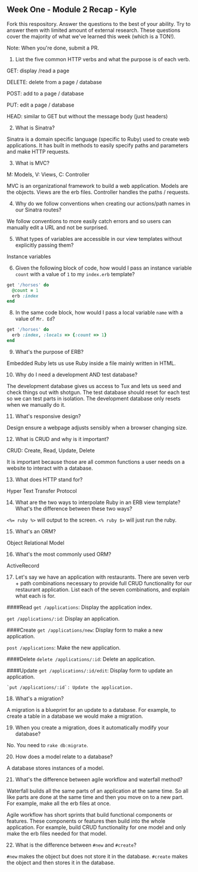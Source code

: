 ## Week One - Module 2 Recap - Kyle

Fork this respository. Answer the questions to the best of your ability. Try to answer them with limited amount of external research. These questions cover the majority of what we've learned this week (which is a TON!). 

Note: When you're done, submit a PR. 

1. List the five common HTTP verbs and what the purpose is of each verb.

  GET: display /read a page

  DELETE: delete from a page / database

  POST: add to a page / database

  PUT: edit a page / database

  HEAD: similar to GET but without the message body (just headers)

2. What is Sinatra?

  Sinatra is a domain specific language (specific to Ruby) used to create web applications. It has built in methods to easily specify paths and parameters and make HTTP requests.

3. What is MVC?

  M: Models,
  V: Views,
  C: Controller

  MVC is an organizational framework to build a web application. Models are the objects. Views are the erb files. Controller handles the paths / requests.

4. Why do we follow conventions when creating our actions/path names in our Sinatra routes?

  We follow conventions to more easily catch errors and so users can manually edit a URL and not be surprised.

5. What types of variables are accessible in our view templates without explicitly passing them?

  Instance variables

6. Given the following block of code, how would I pass an instance variable `count` with a value of `1` to my `index.erb` template?
  
  ```ruby
  get '/horses' do
    @count = 1
    erb :index
  end
  ```
  
8. In the same code block, how would I pass a local variable `name` with a value of `Mr. Ed`?

  ```ruby
  get '/horses' do
    erb :index, :locals => {:count => 1}
  end
  ```

9. What's the purpose of ERB?

  Embedded Ruby lets us use Ruby inside a file mainly written in HTML.

10. Why do I need a development AND test database?

  The development database gives us access to Tux and lets us seed and check things out with shotgun. The test database should reset for each test so we can test parts in isolation. The development database only resets when we manually do it.

11. What's responsive design?

  Design ensure a webpage adjusts sensibly when a browser changing size.
  
12. What is CRUD and why is it important?

  CRUD: Create, Read, Update, Delete

  It is important because those are all common functions a user needs on a website to interact with a database.

13. What does HTTP stand for? 

  Hyper Text Transfer Protocol

14. What are the two ways to interpolate Ruby in an ERB view template? What's the difference between these two ways?

  `<%= ruby %>` will output to the screen.
  `<% ruby $>` will just run the ruby.

15. What's an ORM?

  Object Relational Model

16. What's the most commonly used ORM?

  ActiveRecord

17. Let's say we have an application with restaurants. There are seven verb + path combinations necessary to provide full CRUD functionality for our restaurant application. List each of the seven combinations, and explain what each is for.

  ####Read
  `get /applications`: Display the application index.
  
  `get /applications/:id`: Display an application.
  
  ####Create
  `get /applications/new`: Display form to make a new application.
  
  `post /applications`: Make the new application.
  
  ####Delete
    `delete /applications/:id`: Delete an application.
   
   ####Update
    `get /applications/:id/edit`: Display form to update an application.
    
    `put /applications/:id`: Update the application.
  
  
  

18. What's a migration? 

  A migration is a blueprint for an update to a database. For example, to create a table in a database we would make a migration.
  
19. When you create a migration, does it automatically modify your database?

  No. You need to `rake db:migrate`.
  
20. How does a model relate to a database?

  A database stores instances of a model.
  
21. What's the difference between agile workflow and waterfall method?

  Waterfall builds all the same parts of an application at the same time. So all like parts are done at the same time and then you move on to a new part. For example, make all the erb files at once.
  
  Agile workflow has short sprints that build functional components or features. These components or features then build into the whole application. For example, build CRUD functionality for one model and only make the erb files needed for that model.

22. What is the difference between `#new` and `#create`?

  `#new` makes the object but does not store it in the database. `#create` makes the object and then stores it in the database.
